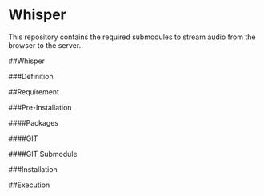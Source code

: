 Whisper
=======

This repository contains the required submodules to stream audio from the browser to the server.

##Whisper

###Definition

##Requirement

###Pre-Installation

####Packages

####GIT

####GIT Submodule

###Installation

##Execution
